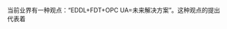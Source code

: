 当前业界有一种观点：“EDDL+FDT+OPC UA=未来解决方案”。这种观点的提出代表着
<!--stackedit_data:
eyJoaXN0b3J5IjpbLTEyMTUyMDk4MzZdfQ==
-->